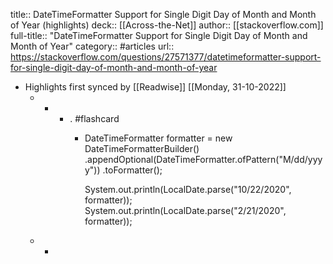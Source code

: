 title:: DateTimeFormatter Support for Single Digit Day of Month and Month of Year (highlights)
deck:: [[Across-the-Net]]
author:: [[stackoverflow.com]]
full-title:: "DateTimeFormatter Support for Single Digit Day of Month and Month of Year"
category:: #articles
url:: https://stackoverflow.com/questions/27571377/datetimeformatter-support-for-single-digit-day-of-month-and-month-of-year

- Highlights first synced by [[Readwise]] [[Monday, 31-10-2022]]
	- -
		- . #flashcard
			- DateTimeFormatter formatter = new DateTimeFormatterBuilder()
			            .appendOptional(DateTimeFormatter.ofPattern("M/dd/yyyy"))
			            .toFormatter();
			  
			  System.out.println(LocalDate.parse("10/22/2020", formatter));
			  System.out.println(LocalDate.parse("2/21/2020", formatter));
	- -